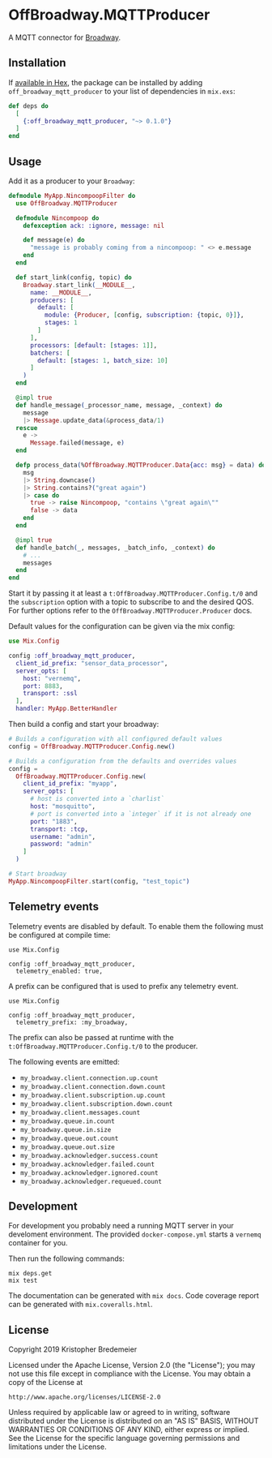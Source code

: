 # OffBroadway.MQTTProducer

A MQTT connector for [Broadway](https://github.com/plataformatec/broadway).

## Installation

If [available in Hex](https://hex.pm/docs/publish), the package can be installed
by adding `off_broadway_mqtt_producer` to your list of dependencies in `mix.exs`:

```elixir
def deps do
  [
    {:off_broadway_mqtt_producer, "~> 0.1.0"}
  ]
end
```

## Usage

Add it as a producer to your `Broadway`:

```elixir
defmodule MyApp.NincompoopFilter do
  use OffBroadway.MQTTProducer

  defmodule Nincompoop do
    defexception ack: :ignore, message: nil

    def message(e) do
      "message is probably coming from a nincompoop: " <> e.message
    end
  end

  def start_link(config, topic) do
    Broadway.start_link(__MODULE__,
      name: __MODULE__,
      producers: [
        default: [
          module: {Producer, [config, subscription: {topic, 0}]},
          stages: 1
        ]
      ],
      processors: [default: [stages: 1]],
      batchers: [
        default: [stages: 1, batch_size: 10]
      ]
    )
  end

  @impl true
  def handle_message(_processor_name, message, _context) do
    message
    |> Message.update_data(&process_data/1)
  rescue
    e ->
      Message.failed(message, e)
  end

  defp process_data(%OffBroadway.MQTTProducer.Data{acc: msg} = data) do
    msg
    |> String.downcase()
    |> String.contains?("great again")
    |> case do
      true -> raise Nincompoop, "contains \"great again\""
      false -> data
    end
  end

  @impl true
  def handle_batch(_, messages, _batch_info, _context) do
    # ...
    messages
  end
end
```

Start it by passing it at least a `t:OffBroadway.MQTTProducer.Config.t/0` and the
`subscription` option with a topic to subscribe to and the desired QOS. For
further options refer to the `OffBroadway.MQTTProducer.Producer` docs.

Default values for the configuration can be given via the mix config:

```elixir
use Mix.Config

config :off_broadway_mqtt_producer,
  client_id_prefix: "sensor_data_processor",
  server_opts: [
    host: "vernemq",
    port: 8883,
    transport: :ssl
  ],
  handler: MyApp.BetterHandler
```

Then build a config and start your broadway:

```elixir
# Builds a configuration with all configured default values
config = OffBroadway.MQTTProducer.Config.new()

# Builds a configuration from the defaults and overrides values
config =
  OffBroadway.MQTTProducer.Config.new(
    client_id_prefix: "myapp",
    server_opts: [
      # host is converted into a `charlist`
      host: "mosquitto",
      # port is converted into a `integer` if it is not already one
      port: "1883",
      transport: :tcp,
      username: "admin",
      password: "admin"
    ]
  )

# Start broadway
MyApp.NincompoopFilter.start(config, "test_topic")
```

## Telemetry events

Telemetry events are disabled by default. To enable them the following must be
configured at compile time:

```elxir
use Mix.Config

config :off_broadway_mqtt_producer,
  telemetry_enabled: true,
```

A prefix can be configured that is used to prefix any telemetry event.

```elxir
use Mix.Config

config :off_broadway_mqtt_producer,
  telemetry_prefix: :my_broadway,
```

The prefix can also be passed at runtime with the
`t:OffBroadway.MQTTProducer.Config.t/0` to the producer.

The following events are emitted:

- `my_broadway.client.connection.up.count`
- `my_broadway.client.connection.down.count`
- `my_broadway.client.subscription.up.count`
- `my_broadway.client.subscription.down.count`
- `my_broadway.client.messages.count`
- `my_broadway.queue.in.count`
- `my_broadway.queue.in.size`
- `my_broadway.queue.out.count`
- `my_broadway.queue.out.size`
- `my_broadway.acknowledger.success.count`
- `my_broadway.acknowledger.failed.count`
- `my_broadway.acknowledger.ignored.count`
- `my_broadway.acknowledger.requeued.count`

## Development

For development you probably need a running MQTT server in your develoment
environment. The provided `docker-compose.yml` starts a `vernemq` container for you.

Then run the following commands:

```elxir
mix deps.get
mix test
```

The documentation can be generated with `mix docs`. Code coverage report can be
generated with `mix.coveralls.html`.

## License

Copyright 2019 Kristopher Bredemeier

Licensed under the Apache License, Version 2.0 (the "License");
you may not use this file except in compliance with the License.
You may obtain a copy of the License at

    http://www.apache.org/licenses/LICENSE-2.0

Unless required by applicable law or agreed to in writing, software
distributed under the License is distributed on an "AS IS" BASIS,
WITHOUT WARRANTIES OR CONDITIONS OF ANY KIND, either express or implied.
See the License for the specific language governing permissions and
limitations under the License.

